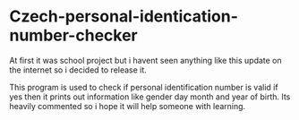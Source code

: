 # Czech-personal-identication-number-checker

At first it was school project but i havent seen anything like this update on the internet so i decided to release it.

This program is used to check if personal identification number is valid if yes then it prints out information like gender day month and year of birth.
Its heavily commented so i hope it will help someone with learning.
